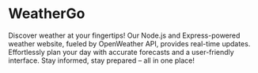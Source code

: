 # WeatherGo
Discover weather at your fingertips! Our Node.js and Express-powered weather website, fueled by OpenWeather API, provides real-time updates. Effortlessly plan your day with accurate forecasts and a user-friendly interface. Stay informed, stay prepared – all in one place!

